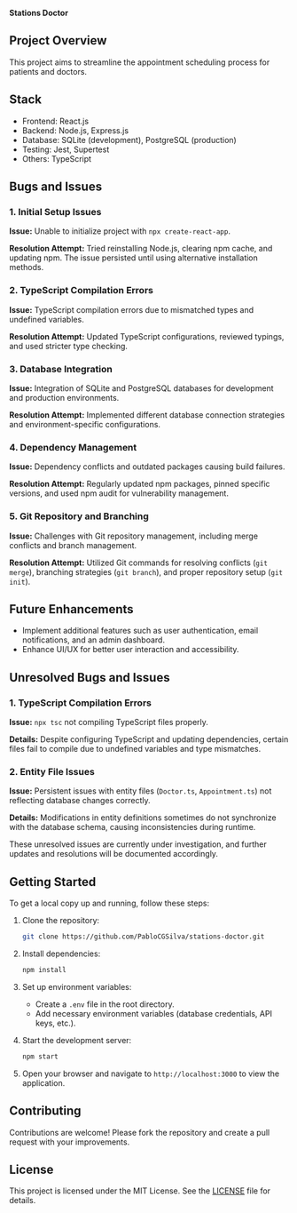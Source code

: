 **Stations Doctor**

## Project Overview

This project aims to streamline the appointment scheduling process for patients and doctors.

## Stack

* Frontend: React.js
* Backend: Node.js, Express.js
* Database: SQLite (development), PostgreSQL (production)
* Testing: Jest, Supertest
* Others: TypeScript

## Bugs and Issues

### 1. Initial Setup Issues

**Issue:** Unable to initialize project with `npx create-react-app`.

**Resolution Attempt:** Tried reinstalling Node.js, clearing npm cache, and updating npm. The issue persisted until using alternative installation methods.

### 2. TypeScript Compilation Errors

**Issue:** TypeScript compilation errors due to mismatched types and undefined variables.

**Resolution Attempt:** Updated TypeScript configurations, reviewed typings, and used stricter type checking.

### 3. Database Integration

**Issue:** Integration of SQLite and PostgreSQL databases for development and production environments.

**Resolution Attempt:** Implemented different database connection strategies and environment-specific configurations.

### 4. Dependency Management

**Issue:** Dependency conflicts and outdated packages causing build failures.

**Resolution Attempt:** Regularly updated npm packages, pinned specific versions, and used npm audit for vulnerability management.

### 5. Git Repository and Branching

**Issue:** Challenges with Git repository management, including merge conflicts and branch management.

**Resolution Attempt:** Utilized Git commands for resolving conflicts (`git merge`), branching strategies (`git branch`), and proper repository setup (`git init`).

## Future Enhancements

* Implement additional features such as user authentication, email notifications, and an admin dashboard.
* Enhance UI/UX for better user interaction and accessibility.

## Unresolved Bugs and Issues

### 1. TypeScript Compilation Errors

**Issue:** `npx tsc` not compiling TypeScript files properly.

**Details:** Despite configuring TypeScript and updating dependencies, certain files fail to compile due to undefined variables and type mismatches.

### 2. Entity File Issues

**Issue:** Persistent issues with entity files (`Doctor.ts`, `Appointment.ts`) not reflecting database changes correctly.

**Details:** Modifications in entity definitions sometimes do not synchronize with the database schema, causing inconsistencies during runtime.

These unresolved issues are currently under investigation, and further updates and resolutions will be documented accordingly.

## Getting Started

To get a local copy up and running, follow these steps:

1. Clone the repository:

   ```bash
   git clone https://github.com/PabloCGSilva/stations-doctor.git
   ```

2. Install dependencies:

   ```bash
   npm install
   ```

3. Set up environment variables:

   - Create a `.env` file in the root directory.
   - Add necessary environment variables (database credentials, API keys, etc.).

4. Start the development server:

   ```bash
   npm start
   ```

5. Open your browser and navigate to `http://localhost:3000` to view the application.

## Contributing

Contributions are welcome! Please fork the repository and create a pull request with your improvements.

## License

This project is licensed under the MIT License. See the [LICENSE](./LICENSE) file for details.
